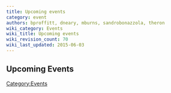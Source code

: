 ```yaml
---
title: Upcoming events
category: event
authors: bproffitt, dneary, mburns, sandrobonazzola, theron
wiki_category: Events
wiki_title: Upcoming events
wiki_revision_count: 70
wiki_last_updated: 2015-06-03
---
```


## Upcoming Events

<noinclude> <startfeed/> </noinclude>

<noinclude> <endfeed/>

</noinclude>

<Category:Events>
